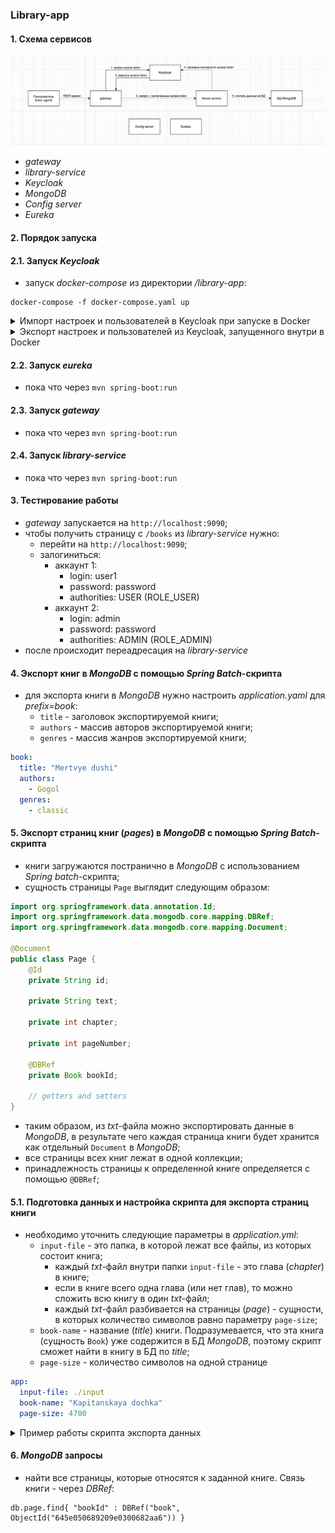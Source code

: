 ### Library-app

#### 1. Схема сервисов
![](readme/scr1.png)
- _gateway_
- _library-service_
- _Keycloak_
- _MongoDB_
- _Config server_
- _Eureka_

#### 2. Порядок запуска

#### 2.1. Запуск _Keycloak_
- запуск _docker-compose_ из директории _/library-app_:

```shell
docker-compose -f docker-compose.yaml up
```

<details><summary>Импорт настроек и пользователей в Keycloak при запуске в Docker</summary>

1. для импорта настроек при старте _Keycloak_ в _Docker_ нужно подготовить **единый _json_-файл**;
2. как вариант этом можно сделать следующим образом:
   1. первый раз запустить _Docker_-контейнер без каких-либо импортов;
   2. настроить все как нужно: _realm_'ы, _client_'ы, _role_, _user_'ов;
   3. выполнить экспорт данных из _Keycloak_ данного настроенного состояния - см ниже как эксопртировать данные из _Keycloak_;
   4. в результате для каждого _realm_'а появляются **два файла**:
      1. **файл1** - все настрйоки, кроме _users_;
      2. **файл2** - данные по _users_;
      3. для _realm_'а с названием _library_: **файл1** - _library-realm_, **файл2** - _library-users-0_;
   5. содержимое **файла2** нужно скопировать в **файл1**;
   6. в итоге будет единый файл, который содержит все настройки и данные пользователей для тестового запуска _Keycloak_;
3. **единый _json_-файл** нужно скопировать в папку, соответствующую настроенному _volume_: `./keycloak-config/:/opt/keycloak/data/import/`
    1. в данном примере - нужно скопировать **единый _json_-файл** в папку `./keycloak-config/`;
4. при запуске _Keycloak_ нужно добавить флаг `--import-realm`;

</details>

<details><summary>Экспорт настроек и пользователей из Keycloak, запущенного внутри в Docker</summary>

1. при старте контейнера нужно указать _volume_:

`-v ./keycloak-config/:/opt/keycloak/data/import/`

Это нужно, чтобы созданный далее _realm_ можно было увидеть на локальном компьютере

2. Запускаем контейнер: `docker-compose ... up`

3. Подключаемся внутрь контейнера: `docker exec -it library-app-keycloak-1 bash`
При запуске контейнер через `docker run ...` нужно уточнить _container name_ или _container id_, к которому нужно подключаться;

4. Внутри контейнера идем в папку с _kc.sh_: `cd /opt/keycloak/bin/`

5. Вводим команду: `./kc.sh export --dir /opt/keycloak/data/import/`
Здесь `/opt/keycloak/data/import/` - это путь, у которого указан _volume_, поэтому здесь появятся _export_-файлы из _Keycloak_;

</details>

#### 2.2. Запуск _eureka_
- пока что через `mvn spring-boot:run`

#### 2.3. Запуск _gateway_
- пока что через `mvn spring-boot:run`

#### 2.4. Запуск _library-service_
- пока что через `mvn spring-boot:run`

#### 3. Тестирование работы
- _gateway_ запускается на `http://localhost:9090`;
- чтобы получить страницу с `/books` из _library-service_ нужно:
  - перейти на `http://localhost:9090`;
  - залогиниться:
    - аккаунт 1: 
      - login: user1
      - password: password
      - authorities: USER (ROLE_USER)
    - аккаунт 2:
        - login: admin
        - password: password
        - authorities: ADMIN (ROLE_ADMIN)
- после происходит переадресация на _library-service_

#### 4. Экспорт книг в _MongoDB_ с помощью _Spring Batch_-скрипта
- для экспорта книги в _MongoDB_ нужно настроить _application.yaml_ для _prefix=book_:
  - `title` - заголовок экспортируемой книги;
  - `authors` - массив авторов экспортируемой книги;
  - `genres` - массив жанров экспортируемой книги;

```yaml
book:
  title: "Mertvye dushi"
  authors:
    - Gogol
  genres:
    - classic
```

#### 5. Экспорт страниц книг (_pages_) в _MongoDB_ с помощью _Spring Batch_-скрипта
- книги загружаются постранично в _MongoDB_ с использованием _Spring batch_-скрипта;
- сущность страницы `Page` выглядит следующим образом:

```java
import org.springframework.data.annotation.Id;
import org.springframework.data.mongodb.core.mapping.DBRef;
import org.springframework.data.mongodb.core.mapping.Document;

@Document
public class Page {
    @Id
    private String id;

    private String text;

    private int chapter;

    private int pageNumber;

    @DBRef
    private Book bookId;

    // getters and setters
}
```

- таким образом, из _txt_-файла можно экспортировать данные в _MongoDB_, в результате чего каждая страница книги будет хранится как отдельный `Document` в _MongoDB_;
- все страницы всех книг лежат в одной коллекции;
- принадлежность страницы к определенной книге определяется с помощью `@DBRef`;

#### 5.1. Подготовка данных и настройка скрипта для экспорта страниц книги
- необходимо уточнить следующие параметры в _application.yml_:
  - `input-file` - это папка, в которой лежат все файлы, из которых состоит книга;
    - каждый _txt_-файл внутри папки `input-file` - это глава (_chapter_) в книге;
    - если в книге всего одна глава (или нет глав), то можно сложить всю книгу в один _txt_-файл;
    - каждый _txt_-файл разбивается на страницы (_page_) - сущности, в которых количество символов равно параметру `page-size`;
  - `book-name` - название (_title_) книги. Подразумевается, что эта книга (сущность `Book`) уже содержится в БД _MongoDB_, поэтому скрипт сможет найти в книгу в БД по _title_;
  - `page-size` - количество символов на одной странице
```yaml
app:
  input-file: ./input
  book-name: "Kapitanskaya dochka"
  page-size: 4700
```

<details><summary>Пример работы скрипта экспорта данных</summary>

1. Предположим, что в нашей книге две главы. Поэтому в пути `input`, лежит два _txt_-файла;
2. Размер **Файла1** - 10000 символов, **файла2** - 9000 символов;
3. Скрипт сделает так:
   1. для **файла1** разобьет его на 3 страницы - 4700, 4700, 600;
   2. для **файла2** - на 2 страницы - 4700, 4300;
4. в итоге, в БД _MongoDB_ будет хранится 5 страниц: 3 страницы для _chapter1_ и 2 страницы для _chapter2_;
</details>

#### 6. _MongoDB_ запросы

- найти все страницы, которые относятся к заданной книге. Связь книги - через _DBRef_:

```mongodb-json-query
db.page.find{ "bookId" : DBRef("book", ObjectId("645e050689209e0300682aa6")) } 
```